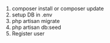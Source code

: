 1. composer install or composer update
2. setup DB in .env
3. php artisan migrate
4. php artisan db:seed
5. Register user
